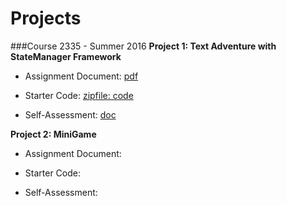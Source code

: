 # Projects
###Course 2335 - Summer 2016 
**Project 1:  Text Adventure with StateManager Framework**

* Assignment Document: [pdf](https://utdallas.box.com/v/Project1-Assignment)

* Starter Code: [zipfile:  code](https://utdallas.box.com/v/Project1-StarterCode)

* Self-Assessment: [doc](https://utdallas.box.com/v/selfAssessment)



**Project 2:  MiniGame**

* Assignment Document: 

* Starter Code: 

* Self-Assessment: 


